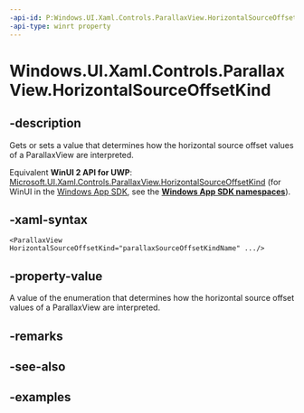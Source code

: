 ```yaml
---
-api-id: P:Windows.UI.Xaml.Controls.ParallaxView.HorizontalSourceOffsetKind
-api-type: winrt property
---
```


<!-- Property syntax.
public ParallaxSourceOffsetKind HorizontalSourceOffsetKind { get;  set; }
-->

# Windows.UI.Xaml.Controls.ParallaxView.HorizontalSourceOffsetKind

## -description

Gets or sets a value that determines how the horizontal source offset values of a ParallaxView are interpreted.

Equivalent **WinUI 2 API for UWP**: [Microsoft.UI.Xaml.Controls.ParallaxView.HorizontalSourceOffsetKind](/windows/winui/api/microsoft.ui.xaml.controls.parallaxview.horizontalsourceoffsetkind) (for WinUI in the [Windows App SDK](/windows/apps/windows-app-sdk/), see the **[Windows App SDK namespaces](/windows/windows-app-sdk/api/winrt/)**).

## -xaml-syntax

```xaml
<ParallaxView HorizontalSourceOffsetKind="parallaxSourceOffsetKindName" .../>
```

## -property-value

A value of the enumeration that determines how the horizontal source offset values of a ParallaxView are interpreted.

## -remarks

## -see-also

## -examples

